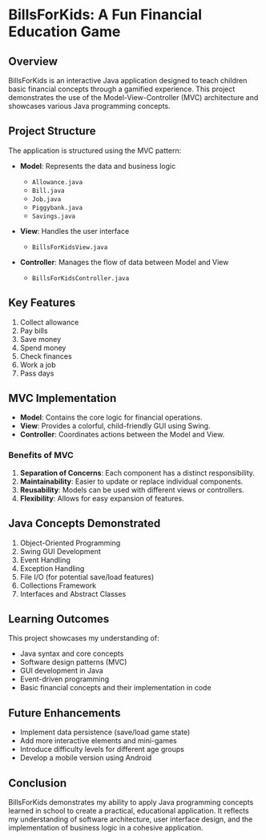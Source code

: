 # BillsForKids: A Fun Financial Education Game

## Overview
BillsForKids is an interactive Java application designed to teach children basic financial concepts through a gamified experience. This project demonstrates the use of the Model-View-Controller (MVC) architecture and showcases various Java programming concepts.

## Project Structure
The application is structured using the MVC pattern:

- **Model**: Represents the data and business logic
    - `Allowance.java`
    - `Bill.java`
    - `Job.java`
    - `Piggybank.java`
    - `Savings.java`

- **View**: Handles the user interface
    - `BillsForKidsView.java`

- **Controller**: Manages the flow of data between Model and View
    - `BillsForKidsController.java`

## Key Features
1. Collect allowance
2. Pay bills
3. Save money
4. Spend money
5. Check finances
6. Work a job
7. Pass days

## MVC Implementation
- **Model**: Contains the core logic for financial operations.
- **View**: Provides a colorful, child-friendly GUI using Swing.
- **Controller**: Coordinates actions between the Model and View.

### Benefits of MVC
1. **Separation of Concerns**: Each component has a distinct responsibility.
2. **Maintainability**: Easier to update or replace individual components.
3. **Reusability**: Models can be used with different views or controllers.
4. **Flexibility**: Allows for easy expansion of features.

## Java Concepts Demonstrated
1. Object-Oriented Programming
2. Swing GUI Development
3. Event Handling
4. Exception Handling
5. File I/O (for potential save/load features)
6. Collections Framework
7. Interfaces and Abstract Classes

## Learning Outcomes
This project showcases my understanding of:
- Java syntax and core concepts
- Software design patterns (MVC)
- GUI development in Java
- Event-driven programming
- Basic financial concepts and their implementation in code

## Future Enhancements
- Implement data persistence (save/load game state)
- Add more interactive elements and mini-games
- Introduce difficulty levels for different age groups
- Develop a mobile version using Android

## Conclusion
BillsForKids demonstrates my ability to apply Java programming concepts learned in school to create a practical, educational application. It reflects my understanding of software architecture, user interface design, and the implementation of business logic in a cohesive application.